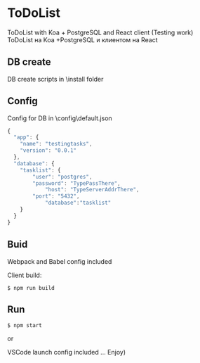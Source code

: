 # ToDoList

ToDoList with Koa + PostgreSQL and React client (Testing work)<br>
ToDoList на Koa +PostgreSQL и клиентом на React
## DB create
DB create scripts in \install folder

## Config

Config for DB in \config\default.json

```js
{
  "app": {
    "name": "testingtasks",
    "version": "0.0.1"
  },  
  "database": {
    "tasklist": {
		"user": "postgres",
		"password": "TypePassThere",
      		"host": "TypeServerAddrThere",
		"port": "5432",	
      		"database":"tasklist"       		
    }
  }
}

```


## Buid
Webpack and Babel config included

Client build:

```
$ npm run build
```

## Run
```
$ npm start
```

or

VSCode launch config included ... Enjoy)
